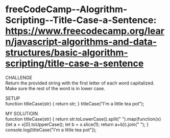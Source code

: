 # freeCodeCamp--Alogrithm-Scripting--Title-Case-a-Sentence: https://www.freecodecamp.org/learn/javascript-algorithms-and-data-structures/basic-algorithm-scripting/title-case-a-sentence

CHALLENGE <br />
Return the provided string with the first letter of each word capitalized. Make sure the rest of the word is in lower case.


SETUP <br />
function titleCase(str) {
  return str;
}
titleCase("I'm a little tea pot");


MY SOLUTIOIN <br />
function titleCase(str) {
  return str.toLowerCase().split(" ").map(function(x) {let a = x[0].toUpperCase(); let b = x.slice(1); return a+b}).join(" ");
}
console.log(titleCase("I'm a little tea pot"));
 
